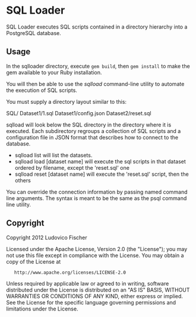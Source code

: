 SQL Loader
==========

SQL Loader executes SQL scripts contained in a directory hierarchy into a PostgreSQL database.

Usage
-----
In the sqlloader directory, execute `gem build`, then `gem install` to make the gem available to your Ruby installation.

You will then be able to use the _sqlload_ command-line utility to automate the execution of SQL scripts. 

You must supply a directory layout similar to this:

SQL/
   Dataset1/1.sql
   Dataset1/config.json
   Dataset2/reset.sql

sqlload will look below the SQL directory in the directory where it is executed. Each subdirectory regroups a collection of SQL scripts and a configuration file in JSON format that describes how to connect to the database.

* sqlload list will list the datasets.
* sqlload load [dataset name] will execute the sql scripts in that dataset ordered by filename, except the 'reset.sql' one
* sqlload reset [dataset name] will execute the 'reset.sql' script, then the others

You can override the connection information by passing named command line arguments. The syntax is meant to be the same as the psql command line utility.



Copyright
---------
Copyright 2012 Ludovico Fischer

Licensed under the Apache License, Version 2.0 (the "License");
   you may not use this file except in compliance with the License.
   You may obtain a copy of the License at

       http://www.apache.org/licenses/LICENSE-2.0

   Unless required by applicable law or agreed to in writing, software
   distributed under the License is distributed on an "AS IS" BASIS,
   WITHOUT WARRANTIES OR CONDITIONS OF ANY KIND, either express or implied.
   See the License for the specific language governing permissions and
   limitations under the License.